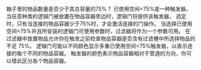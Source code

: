 <lore>
箱子里的物品数量是否少于其总容量的75%？
</lore>
<no_lore>
已使用空间&lt;75%是一种触发器，当任意种类的逻辑门被放置在物品容器旁边时，逻辑门将提供该触发器。
</no_lore>

<chapter name="条件"/>
选定时，只有当连接的物品容器少于75%时，才会激活连接的门操作。

<chapter name="参数"/>
当选择已使用空间&lt;75%并且所安装的逻辑门可使用参数时，过滤器将作为一个参数可用。
在过滤器中放置物品允许你在触发之前检查物品容器是否含有过滤槽中所选择物品的不足 75%。

<chapter name="触发器方向"/>
逻辑门可能以不同颜色显示多重已使用空间&lt;75%触发器，以表示连接的每个不同的物品容器。
触发器的颜色表示物品容器相对于管道的方向，你可以借此区分各个物品容器。
